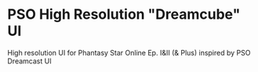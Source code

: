 # PSO High Resolution "Dreamcube" UI
High resolution UI for Phantasy Star Online Ep. I&amp;II (&amp; Plus) inspired by PSO Dreamcast UI

